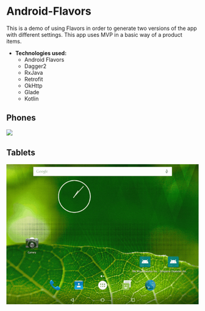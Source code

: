 # Android-Flavors
This is a demo of using Flavors in order to generate two versions of the app with different settings. This app uses MVP in a basic way of a product items.

+ **Technologies used:**
  - Android Flavors
  - Dagger2
  - RxJava
  - Retrofit
  - OkHttp
  - Glade
  - Kotlin
  
## Phones
![](https://github.com/alejo740/Android-Flavors/blob/master/preview/demo2.gif)


## Tablets
![](https://github.com/alejo740/Android-Flavors/blob/master/preview/demo1.gif)
